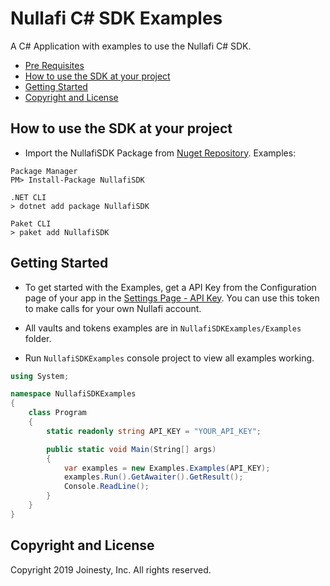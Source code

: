 
Nullafi C# SDK Examples
===============

A C# Application with examples to use the Nullafi C# SDK.

- [Pre Requisites](#pre-requisites)
- [How to use the SDK at your project](#how-to-use-the-sdk-at-your-project)
- [Getting Started](#getting-started)
- [Copyright and License](#copyright-and-license)

<!-- END doctoc generated TOC please keep comment here to allow auto update -->

How to use the SDK at your project
------------
- Import the NullafiSDK Package from [Nuget Repository](https://www.nuget.org/packages/NullafiSDK/). Examples:
```
Package Manager
PM> Install-Package NullafiSDK
```
```
.NET CLI
> dotnet add package NullafiSDK
```
```
Paket CLI
> paket add NullafiSDK
```

Getting Started
---------------

- To get started with the Examples, get a API Key from the Configuration page
of your app in the [Settings Page - API Key][settings-api-key]. You can use this token to make calls for your own Nullafi account.

- All vaults and tokens examples are in `NullafiSDKExamples/Examples` folder.

- Run `NullafiSDKExamples` console project to view all examples working.

```csharp
using System;

namespace NullafiSDKExamples
{
    class Program
    {
        static readonly string API_KEY = "YOUR_API_KEY";

        public static void Main(String[] args)
        {
            var examples = new Examples.Examples(API_KEY);
            examples.Run().GetAwaiter().GetResult();
            Console.ReadLine();
        }
    }
}
```

[settings-api-key]: https://dashboard.nullafi.com/admin/settings/api


Copyright and License
---------------------

Copyright 2019 Joinesty, Inc. All rights reserved.
